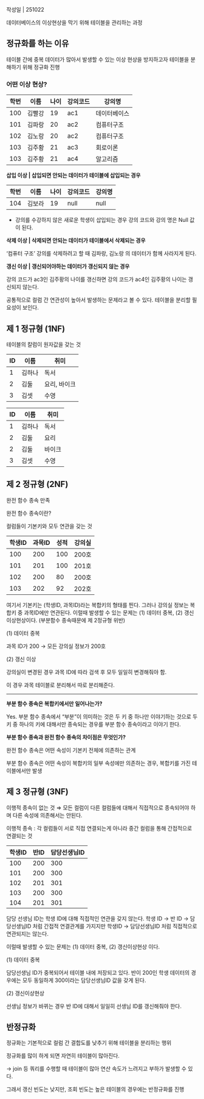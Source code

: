 작성일 | 251022 

데이터베이스의 이상현상을 막기 위해 테이블을 관리하는 과정 

## 정규화를 하는 이유

테이블 간에 중복 데이터가 많아서 발생할 수 있는 이상 현상을 방지하고자 테이블을 분해하기 위해 정규화 진행 

### **어떤 이상 현상?**

| 학번  | 이름 | 나이 | 강의코드 | 강의명 |
| --- | --- | --- | --- | --- |
| 100 | 김빨강 | 19 | ac1 | 데이터베이스 |
| 101 | 김파랑 | 20 | ac2 | 컴퓨터구조 |
| 102 | 김노랑 | 20 | ac2 | 컴퓨터구조 |
| 103 | 김주황 | 21 | ac3 | 회로이론 |
| 103 | 김주황 | 21 | ac4 | 알고리즘 |

**삽입 이상 | 삽입되면 안되는 데이터가 테이블에 삽입되는 경우**

| 학번 | 이름 | 나이 | 강의코드 | 강의명 |
| --- | --- | --- | --- | --- |
| 104 | 김보라 | 19 | null | null |
- 강의를 수강하지 않은 새로운 학생이 삽입되는 경우 강의 코드와 강의 명은 Null 값이 된다.

**삭제 이상 | 삭제되면 안되는 데이터가 테이블에서 삭제되는 경우** 

‘컴퓨터 구조’ 강의를 삭제하려고 할 때 김파랑, 김노랑 의 데이터가 함께 사라지게 된다. 

**갱신 이상 | 갱신되어야하는 데이터가 갱신되지 않는 경우** 

강의 코드가 ac3인 김주황의 나이를 갱신하면 강의 코드가 ac4인 김주황의 나이는 갱신되지 않는다. 

공통적으로 컬럼 간 연관성이 높아서 발생하는 문제라고 볼 수 있다. 테이블을 분리할 필요성이 보인다. 

## 제 1 정규형 (1NF)

테이블의 칼럼이 원자값을 갖는 것 

| ID | 이름 | 취미 |
| --- | --- | --- |
| 1 | 김하나 | 독서 |
| 2 | 김둘 | 요리, 바이크 |
| 3 | 김셋 | 수영 |

| ID | 이름 | 취미 |
| --- | --- | --- |
| 1 | 김하나 | 독서 |
| 2 | 김둘 | 요리 |
| 2 | 김둘 | 바이크 |
| 3 | 김셋 | 수영 |

## 제 2 정규형 (2NF)

완전 함수 종속 만족 

완전 함수 종속이란?

컬럼들이 기본키와 모두 연관을 갖는 것 

| 학생ID | 과목ID | 성적 | 강의실 |
| --- | --- | --- | --- |
| 100 | 200 | 100 | 200호 |
| 101 | 201 | 100 | 201호 |
| 102 | 200 | 80 | 200호 |
| 103 | 202 | 92 | 202호 |

여기서 기본키는 (학생ID, 과목ID)라는 복합키의 형태를 띈다. 그러나 강의실 정보는 복합키 중 과목ID에만 연관된다. 이럴때 발생할 수 있는 문제는 (1) 데이터 중복, (2) 갱신이상현상이다. (부분함수 종속때문에 제 2정규형 위반) 

(1) 데이터 중복 

과목 ID가 200 → 모든 강의실 정보가 200호 

(2) 갱신 이상 

강의실이 변경된 경우 과목 ID에 따라 검색 후 모두 일일히 변경해줘야 함.  

이 경우 과목 테이블로 분리해서 따로 분리해준다. 

---

**부분 함수 종속은 복합키에서만 일어나는가?** 

Yes. 부분 함수 종속에서 “부분”이 의미하는 것은 두 키 중 하나만 이야기하는 것으로 두 키 중 하나의 키에 대해서만 종속되는 경우를 부분 함수 종속이라고 이야기 한다. 

**부분 함수 종속과 완전 함수 종속의 차이점은 무엇인가?** 

완전 함수 종속은 어떤 속성이 기본키 전체에 의존하는 관계

부분 함수 종속은 어떤 속성이 복합키의 일부 속성에만 의존하는 경우, 복합키를 가진 테이블에서만 발생 

## 제 3 정규형 (3NF)

이행적 종속이 없는 것  ⇒ 모든 컬럼이 다른 컬럼들에 대해서 직접적으로 종속되어야 하며 다른 속성에 의존해서는 안된다. 

이행적 종속 : 각 컬럼들이 서로 직접 연결되는게 아니라 중간 컬럼을 통해 간접적으로 연결되는 것 

| 학생ID | 반ID | 담당선생님ID |
| --- | --- | --- |
| 100 | 200 | 300 |
| 101 | 200 | 300 |
| 102 | 201 | 301 |
| 103 | 200 | 300 |
| 104 | 201 | 301 |

담당 선생님 ID는 학생 ID에 대해 직접적인 연관을 갖지 않는다. 학생 ID → 반 ID → 담당선생님ID 처럼 간접적 연결관계를 가지지만 학생ID → 담당선생님ID 처럼 직접적으로 연관되지는 않는다. 

이럴때 발생할 수 있는 문제는 (1) 데이터 중복, (2) 갱신이상현상 이다. 

(1) 데이터 중복 

담당선생님 ID가 중복되어서 테이블 내에 저장되고 있다. 반이 200인 학생 데이터의 경우에는 모두 동일하게 300이라는 담당선생님ID 값을 갖게 된다. 

(2) 갱신이상현상

선생님 정보가 바뀌는 경우 반 ID에 대해서 일일히 선생님 ID를 갱신해줘야 한다. 

## 반정규화

정규화는 기본적으로 컬럼 간 결합도를 낮추기 위해 테이블을 분리하는 행위 

정규화를 많이 하게 되면 자연히 테이블이 많아진다. 

→ join 등 쿼리를 수행할 때 테이블이 많아 연산 속도가 느려지고 부하가 발생할 수 있다. 

그래서 갱신 빈도는 낮지만, 조회 빈도는 높은 테이블의 경우에는 반정규화를 진행